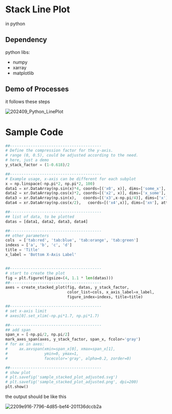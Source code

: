 # Stack Line Plot
in python

## Dependency

python libs:

- numpy
- xarray
- matplotlib


## Demo of Processes

it follows these steps

![202409_Python_LinePlot](https://github.com/user-attachments/assets/c016e261-aa65-4a06-8ad7-0b25988656c0)

# Sample Code

```Python
##----------------------------------------
# Define the compression factor for the y-axis.
# range (0, 0.5), could be adjusted according to the need.
# here, just a demo
y_stack_factor = (1-0.618)/2

##----------------------------------------
# Example usage, x-axis can be different for each subplot
x = np.linspace(-np.pi*2, np.pi*2, 100)
data1 = xr.DataArray(np.sin(x)*4, coords=[('x0', x)], dims=['some_x'], attrs={'long_name': '4 Sine'})
data2 = xr.DataArray(np.cos(x)*2, coords=[('x2', x)], dims=['x_some'], attrs={'long_name': '2 Cosine'})
data3 = xr.DataArray(np.sin(x),   coords=[('x3',x-np.pi/4)], dims=['x'], attrs={'long_name': 'Shifted Sine'})
data4 = xr.DataArray(np.cos(x/2),   coords=[('x4',x)], dims=['xn'], attrs={'long_name': '0.5x freq Cosine'})

##----------------------------------------
## list of data, to be plotted
datas = [data1, data2, data3, data4]

##----------------------------------------
## other parameters
cols  = ['tab:red', 'tab:blue', 'tab:orange', 'tab:green']
indexs = ['a', 'b', 'c', 'd']
title = 'Title'
x_label = 'Bottom X-Axis Label'


##----------------------------------------
# start to create the plot
fig = plt.figure(figsize=(4, 1.1 * len(datas)))
##----------------------------------------
axes = create_stacked_plot(fig, datas, y_stack_factor, 
                           color_list=cols, x_axis_label=x_label, 
                           figure_index=indexs, title=title)

##----------------------------------------
# set x-axis limit
# axes[0].set_xlim(-np.pi*1.7, np.pi*1.7)

##----------------------------------------
## add span
span_x = [-np.pi/2, np.pi/2]
mark_axes_span(axes, y_stack_factor, span_x, fcolor='gray')
# for ax in axes:
#     ax.axvspan(xmin=span_x[0], xmax=span_x[1], 
#                ymin=0, ymax=1, 
#                facecolor='gray', alpha=0.2, zorder=0)

##----------------------------------------
# show plot
# plt.savefig('sample_stacked_plot_adjusted.svg')
# plt.savefig('sample_stacked_plot_adjusted.png', dpi=200)
plt.show()
```

the output should be like this

![2209e916-7796-4d85-bef4-201136dccb2a](https://github.com/user-attachments/assets/06915d6c-2ebb-4952-b15a-2d8cbb2108e3)

